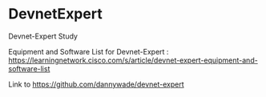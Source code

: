 # DevnetExpert
Devnet-Expert Study

Equipment and Software List for Devnet-Expert : https://learningnetwork.cisco.com/s/article/devnet-expert-equipment-and-software-list

Link to https://github.com/dannywade/devnet-expert
